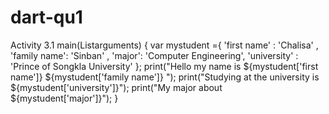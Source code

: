 # dart-qu1
Activity 3.1
main(List<String>arguments) {
var mystudent ={
  'first name' : 'Chalisa' ,
  'family name': 'Sinban' ,
  'major': 'Computer Engineering',
  'university' : 'Prince of Songkla University'
};
  print("Hello my name is ${mystudent['first name']} ${mystudent['family name']} ");
  print("Studying at the university is ${mystudent['university']}");
  print("My major about ${mystudent['major']}");
}

